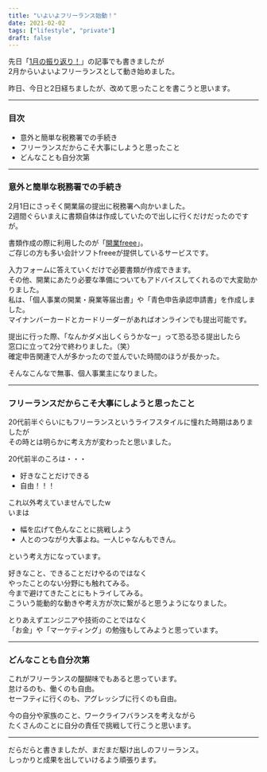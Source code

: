 ```yaml
---
title: "いよいよフリーランス始動！"
date: 2021-02-02
tags: ["lifestyle", "private"]
draft: false
---
```


先日「[1月の振り返り！](/blog/210131/)」の記事でも書きましたが  
2月からいよいよフリーランスとして動き始めました。  

昨日、今日と2日経ちましたが、改めて思ったことを書こうと思います。

---

### 目次

- 意外と簡単な税務署での手続き
- フリーランスだからこそ大事にしようと思ったこと
- どんなことも自分次第

---

### 意外と簡単な税務署での手続き

2月1日にさっそく開業届の提出に税務署へ向かいました。  
2週間ぐらいまえに書類自体は作成していたので出しに行くだけだったのですが。  

書類作成の際に利用したのが「[開業freee](https://www.freee.co.jp/kaigyou/)」。  
ご存じの方も多い会計ソフトfreeeが提供しているサービスです。  

入力フォームに答えていくだけで必要書類が作成できます。  
その他、開業にあたり必要な準備についてもアドバイスしてくれるので大変助かりました。  
私は、「個人事業の開業・廃業等届出書」や「青色申告承認申請書」を作成しました。  
マイナンバーカードとカードリーダーがあればオンラインでも提出可能です。  

提出に行った際、「なんかダメ出しくらうかなー」って恐る恐る提出したら  
窓口に立って2分で終わりました。（笑）  
確定申告関連で人が多かったので並んでいた時間のほうが長かった。  

そんなこんなで無事、個人事業主になりました。

---

### フリーランスだからこそ大事にしようと思ったこと

20代前半ぐらいにもフリーランスというライフスタイルに憧れた時期はありましたが  
その時とは明らかに考え方が変わったと思いました。  

20代前半のころは・・・  

- 好きなことだけできる
- 自由！！！

これ以外考えていませんでしたw  
いまは  

- 幅を広げて色んなことに挑戦しよう
- 人とのつながり大事よね。一人じゃなんもできん。

という考え方になっています。  

好きなこと、できることだけやるのではなく  
やったことのない分野にも触れてみる。  
今まで避けてきたことにもトライしてみる。  
こういう能動的な動きや考え方が次に繋がると思うようになりました。  

とりあえずエンジニアや技術のことではなく  
「お金」や「マーケティング」の勉強もしてみようと思っています。  

---

### どんなことも自分次第

これがフリーランスの醍醐味でもあると思っています。  
怠けるのも、働くのも自由。  
セーフティに行くのも、アグレッシブに行くのも自由。  

今の自分や家族のこと、ワークライフバランスを考えながら  
たくさんのことに自分の責任で挑戦して行こうと思います。  

---

だらだらと書きましたが、まだまだ駆け出しのフリーランス。  
しっかりと成果を出していけるよう頑張ります。  
